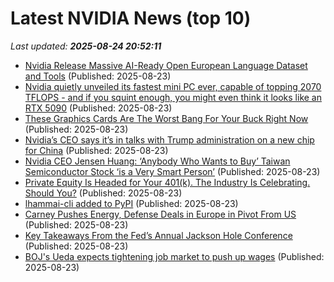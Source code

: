 # Latest NVIDIA News (top 10)
_Last updated: **2025-08-24 20:52:11**_

- [Nvidia Release Massive AI-Ready Open European Language Dataset and Tools](https://hardware.slashdot.org/story/25/08/23/1731237/nvidia-release-massive-ai-ready-open-european-language-dataset-and-tools) (Published: 2025-08-23)
- [Nvidia quietly unveiled its fastest mini PC ever, capable of topping 2070 TFLOPS - and if you squint enough, you might even think it looks like an RTX 5090](https://www.techradar.com/pro/nvidia-quietly-unveiled-its-fastest-mini-pc-ever-capable-of-topping-2070-tflops-and-if-you-squint-enough-you-might-even-think-it-looks-like-an-rtx-5090) (Published: 2025-08-23)
- [These Graphics Cards Are The Worst Bang For Your Buck Right Now](https://www.bgr.com/1945041/worst-value-graphics-cards-today/) (Published: 2025-08-23)
- [Nvidia’s CEO says it’s in talks with Trump administration on a new chip for China](https://biztoc.com/x/5625ff9b92e0a194) (Published: 2025-08-23)
- [Nvidia CEO Jensen Huang: ‘Anybody Who Wants to Buy’ Taiwan Semiconductor Stock ‘is a Very Smart Person’](https://biztoc.com/x/8b64b219de5b2b20) (Published: 2025-08-23)
- [Private Equity Is Headed for Your 401(k). The Industry Is Celebrating. Should You?](https://biztoc.com/x/49ecf0ec08c39101) (Published: 2025-08-23)
- [lhammai-cli added to PyPI](https://pypi.org/project/lhammai-cli/) (Published: 2025-08-23)
- [Carney Pushes Energy, Defense Deals in Europe in Pivot From US](https://biztoc.com/x/f5092c9688600e0c) (Published: 2025-08-23)
- [Key Takeaways From the Fed’s Annual Jackson Hole Conference](https://biztoc.com/x/7faa34054e75c7f3) (Published: 2025-08-23)
- [BOJ's Ueda expects tightening job market to push up wages](https://biztoc.com/x/8a35a9ea33c904ae) (Published: 2025-08-23)
